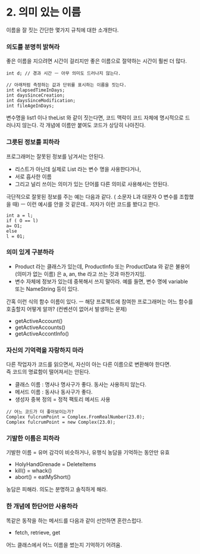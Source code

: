 # 2. 의미 있는 이름

이름을 잘 짓는 간단한 몇가지 규칙에 대한 소개한다.

### 의도를 분명히 밝혀라

좋은 이름을 지으려면 시간이 걸리지만 좋은 이름으로 절약하는 시간이 훨씬 더 많다.

```text
int d; // 경과 시간 ㅡ 아무 의미도 드러나지 않는다.

// 아래처럼 측정하는 값과 단위를 표시하는 이름을 짓는다.
int elapsedTimeInDays;
int daysSinceCreation;
int daysSinceModification;
int fileAgeInDays;
```

변수명을 list1 이나 theList 와 같이 짓는다면, 코드 맥락이 코드 자체에 명시적으로 드러나지 않는다. 각 개념에 이름만 붙여도 코드가 상당히 나아진다.

### 그릇된 정보를 피하라

프로그래머는 잘못된 정보를 남겨서는 안된다.

* 리스트가 아닌데 실제로 List 라는 변수 명을 사용한다거나, 
* 서로 흡사한 이름 
* 그리고 널리 쓰이는 의미가 있는 단어를 다른 의미로 사용해서는 안된다.

극단적으로 잘못된 정보를 주는 예는 다음과 같다. \( 소문자 L과 대문자 O 변수를 조합했을 때\) ㅡ 이런 예시를 안쓸 것 같은데.. 저자가 이런 코드를 봤다고 한다.

```text
int a = l;
if ( O == l)
a= O1;
else
l = 01;
```

### 의미 있게 구분하라

* Product 라는 클래스가 있는데, ProductInfo 또는 ProductData 와 같은 불용어\(의미가 없는 이름\) 은 a, an, the 라고 쓰는 것과 마찬가지임.
* 변수 자체에 정보가 있는데 중복해서 쓰지 말아라. 예를 들면, 변수 명에 variable 또는 NameString 등이 있다.

간혹 이런 식의 함수 이름이 있다. ㅡ 해당 프로젝트에 참여한 프로그래머는 어느 함수를 호출할지 어떻게 알까? \(컨벤션이 없어서 발생하는 문제\)

* getActiveAccount\(\)
* getActiveAccounts\(\)
* getActiveAccontInfo\(\)

### 자신의 기억력을 자랑하지 마라

다른 작업자가 코드를 읽으면서, 자신이 아는 다른 이름으로 변환해야 한다면.  
즉 코드의 명료함이 떨어져서는 안된다.

* 클래스 이름 : 명사나 명사구가 좋다. 동사는 사용하지 않는다.
* 메서드 이름 : 동사나 동사구가 좋다.
* 생성자 중복 정의 = 정적 팩토리 메서드 사용

```text
// 어느 코드가 더 좋아보이는가?
Complex fulcrumPoint = Complex.FromRealNumber(23.0);
Complex fulcrumPoint = new Complex(23.0);
```

### 기발한 이름은 피하라

기발한 이름 = 유머 감각이 비슷하거나, 유행식 농담을 기억하는 동안만 유효

* HolyHandGrenade = DeleteItems
* kill\(\) = whack\(\)
* abort\(\) = eatMyShort\(\)

농담은 피해라. 의도는 분명하고 솔직하게 해라.

### 한 개념에 한단어만 사용하라

똑같은 동작을 하는 메서드를 다음과 같이 선언하면 혼란스럽다.

* fetch, retrieve, get

어느 클래스에서 어느 이름을 썼는지 기억하기 어려움.

  




